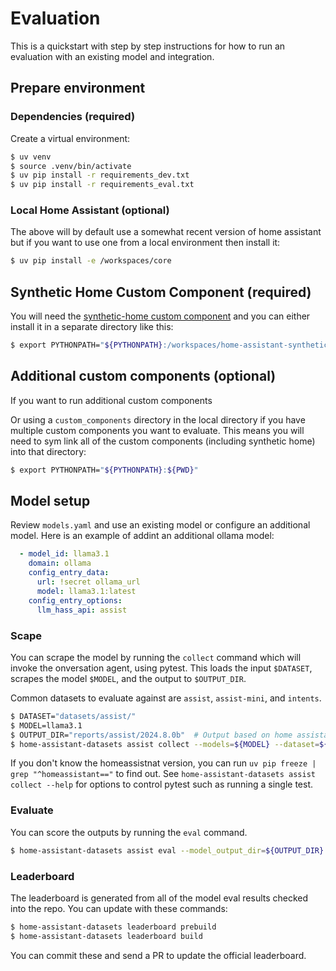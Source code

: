 # Evaluation

This is a quickstart with step by step instructions for how to run an evaluation
with an existing model and integration.

## Prepare environment

### Dependencies (required)

Create a virtual environment:

```bash
$ uv venv
$ source .venv/bin/activate
$ uv pip install -r requirements_dev.txt
$ uv pip install -r requirements_eval.txt
```

### Local Home Assistant (optional)

The above will by default use a somewhat recent version of home assistant but
if you want to use one from a local environment then install it:

```bash
$ uv pip install -e /workspaces/core
```

## Synthetic Home Custom Component (required)

You will need the [synthetic-home custom component](https://github.com/allenporter/synthetic-home)
and you can either install it in a separate directory like this:

```bash
$ export PYTHONPATH="${PYTHONPATH}:/workspaces/home-assistant-synthetic-home/"
```

## Additional custom components (optional)

If you want to run additional custom components

Or using a `custom_components` directory in the local directory if you have multiple
custom components you want to evaluate. This means you will need to sym link
all of the custom components (including synthetic home) into that directory:

```bash
$ export PYTHONPATH="${PYTHONPATH}:${PWD}"
```

## Model setup

Review `models.yaml` and use an existing model or configure an additional
model. Here is an example of addint an additional ollama model:

```yaml
  - model_id: llama3.1
    domain: ollama
    config_entry_data:
      url: !secret ollama_url
      model: llama3.1:latest
    config_entry_options:
      llm_hass_api: assist
```

### Scape

You can scrape the model by running the `collect` command which will invoke
the onversation agent, using pytest. This loads the input `$DATASET`,
scrapes the model `$MODEL`, and the output to `$OUTPUT_DIR`.

Common datasets to evaluate against are `assist`, `assist-mini`, and `intents`.

```bash
$ DATASET="datasets/assist/"
$ MODEL=llama3.1
$ OUTPUT_DIR="reports/assist/2024.8.0b"  # Output based on home assistant version used
$ home-assistant-datasets assist collect --models=${MODEL} --dataset=${DATASET} --model_output_dir=${OUTPUT_DIR}
```

If you don't know the homeassistnat version, you can run `uv pip freeze | grep "^homeassistant=="` to find out. See `home-assistant-datasets assist collect --help` for options to control pytest such as running a single test.

### Evaluate

You can score the outputs by running the `eval` command.

```bash
$ home-assistant-datasets assist eval --model_output_dir=${OUTPUT_DIR} --output_type=csv > ${OUTPUT_DIR}/report.csv
```

### Leaderboard

The leaderboard is generated from all of the model eval results checked into
the repo. You can update with these commands:

```bash
$ home-assistant-datasets leaderboard prebuild
$ home-assistant-datasets leaderboard build
```

You can commit these and send a PR to update the official leaderboard.

